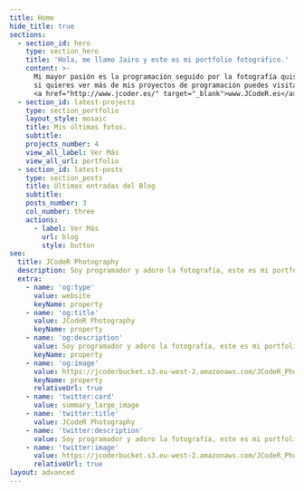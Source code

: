 ```yaml
---
title: Home
hide_title: true
sections:
  - section_id: hero
    type: section_hero
    title: 'Hola, me llamo Jairo y este es mi portfolio fotográfico.'
    content: >-
      Mi mayor pasión es la programación seguido por la fotografía quise hacer esta página donde juntar ambas,
      si quieres ver más de mis proyectos de programación puedes visitar
      <a href="http://www.jcoder.es/" target="_blank">www.JCodeR.es</a> donde además podrás contactar conmigo.
  - section_id: latest-projects
    type: section_portfolio
    layout_style: mosaic
    title: Mis últimas fotos.
    subtitle:
    projects_number: 4
    view_all_label: Ver Más
    view_all_url: portfolio
  - section_id: latest-posts
    type: section_posts
    title: Últimas entradas del Blog
    subtitle:
    posts_number: 3
    col_number: three
    actions:
      - label: Ver Más
        url: blog
        style: button
seo:
  title: JCodeR Photography
  description: Soy programador y adoro la fotografía, este es mi portfolio fotográfico.
  extra:
    - name: 'og:type'
      value: website
      keyName: property
    - name: 'og:title'
      value: JCodeR Photography
      keyName: property
    - name: 'og:description'
      value: Soy programador y adoro la fotografía, este es mi portfolio fotográfico.
      keyName: property
    - name: 'og:image'
      value: https://jcoderbucket.s3.eu-west-2.amazonaws.com/JCodeR_Photography/photo2.jpg
      keyName: property
      relativeUrl: true
    - name: 'twitter:card'
      value: summary_large_image
    - name: 'twitter:title'
      value: JCodeR Photography
    - name: 'twitter:description'
      value: Soy programador y adoro la fotografía, este es mi portfolio fotográfico.
    - name: 'twitter:image'
      value: https://jcoderbucket.s3.eu-west-2.amazonaws.com/JCodeR_Photography/photo2.jpg
      relativeUrl: true
layout: advanced
---
```

